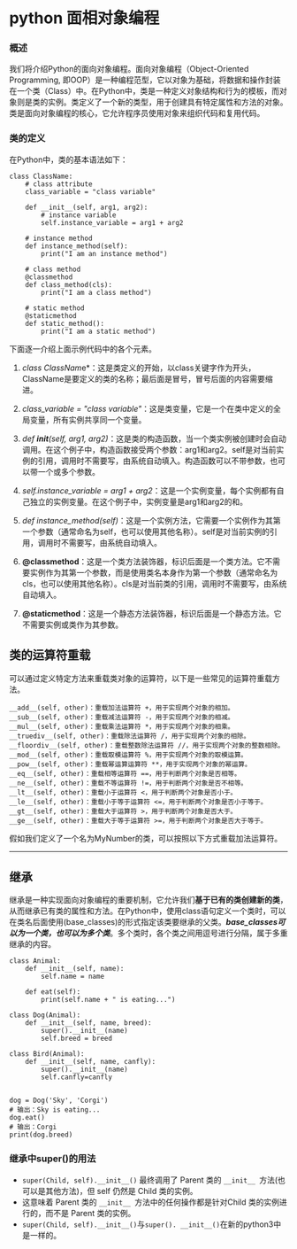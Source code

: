 # python 面相对象编程

### 概述
我们将介绍Python的面向对象编程。面向对象编程（Object-Oriented Programming, 即OOP）是一种编程范型，它以对象为基础，将数据和操作封装在一个类（Class）中。在Python中，类是一种定义对象结构和行为的模板，而对象则是类的实例。类定义了一个新的类型，用于创建具有特定属性和方法的对象。类是面向对象编程的核心，它允许程序员使用对象来组织代码和复用代码。

### 类的定义
在Python中，类的基本语法如下：
``` {.line-numbers}
class ClassName:
    # class attribute
    class_variable = "class variable"
 
    def __init__(self, arg1, arg2):
        # instance variable
        self.instance_variable = arg1 + arg2
 
    # instance method
    def instance_method(self):
        print("I am an instance method")
 
    # class method
    @classmethod
    def class_method(cls):
        print("I am a class method")
 
    # static method
    @staticmethod
    def static_method():
        print("I am a static method")
```
下面逐一介绍上面示例代码中的各个元素。
    
1. *class ClassNam*e*：这是类定义的开始，以class关键字作为开头，ClassName是要定义的类的名称；最后面是冒号，冒号后面的内容需要缩进。

2. *class_variable = "class variable"*：这是类变量，它是一个在类中定义的全局变量，所有实例共享同一个变量。

3. *def __init__(self, arg1, arg2)*：这是类的构造函数，当一个类实例被创建时会自动调用。在这个例子中，构造函数接受两个参数：arg1和arg2。self是对当前实例的引用，调用时不需要写，由系统自动填入。构造函数可以不带参数，也可以带一个或多个参数。

3. *self.instance_variable = arg1 + arg2*：这是一个实例变量，每个实例都有自己独立的实例变量。在这个例子中，实例变量是arg1和arg2的和。

3. *def instance_method(self)*：这是一个实例方法，它需要一个实例作为其第一个参数（通常命名为self，也可以使用其他名称）。self是对当前实例的引用，调用时不需要写，由系统自动填入。

4. **@classmethod**：这是一个类方法装饰器，标识后面是一个类方法。它不需要实例作为其第一个参数，而是使用类名本身作为第一个参数（通常命名为cls，也可以使用其他名称）。cls是对当前类的引用，调用时不需要写，由系统自动填入。

5. **@staticmethod**：这是一个静态方法装饰器，标识后面是一个静态方法。它不需要实例或类作为其参数。


## 类的运算符重载
可以通过定义特定方法来重载类对象的运算符，以下是一些常见的运算符重载方法。
```{.line-numbers}
__add__(self, other)：重载加法运算符 +，用于实现两个对象的相加。
__sub__(self, other)：重载减法运算符 -，用于实现两个对象的相减。
__mul__(self, other)：重载乘法运算符 *，用于实现两个对象的相乘。
__truediv__(self, other)：重载除法运算符 /，用于实现两个对象的相除。
__floordiv__(self, other)：重载整数除法运算符 //，用于实现两个对象的整数相除。
__mod__(self, other)：重载取模运算符 %，用于实现两个对象的取模运算。
__pow__(self, other)：重载幂运算运算符 **，用于实现两个对象的幂运算。
__eq__(self, other)：重载相等运算符 ==，用于判断两个对象是否相等。
__ne__(self, other)：重载不等运算符 !=，用于判断两个对象是否不相等。
__lt__(self, other)：重载小于运算符 <，用于判断两个对象是否小于。
__le__(self, other)：重载小于等于运算符 <=，用于判断两个对象是否小于等于。
__gt__(self, other)：重载大于运算符 >，用于判断两个对象是否大于。
__ge__(self, other)：重载大于等于运算符 >=，用于判断两个对象是否大于等于。
```
假如我们定义了一个名为MyNumber的类，可以按照以下方式重载加法运算符。

***

## 继承
继承是一种实现面向对象编程的重要机制，它允许我们**基于已有的类创建新的类**，从而继承已有类的属性和方法。在Python中，使用class语句定义一个类时，可以在类名后面使用(base_classes)的形式指定该类要继承的父类。__*base_classes可以为一个类，也可以为多个类*__。多个类时，各个类之间用逗号进行分隔，属于多重继承的内容。
```{.line-numbers}
class Animal:
    def __init__(self, name):
        self.name = name
 
    def eat(self):
        print(self.name + " is eating...")
 
class Dog(Animal):
    def __init__(self, name, breed):
        super().__init__(name)
        self.breed = breed

class Bird(Animal):
    def __init__(self, name, canfly):
        super().__init__(name)
        self.canfly=canfly

 
dog = Dog('Sky', 'Corgi')
# 输出：Sky is eating...
dog.eat()
# 输出：Corgi
print(dog.breed)
```
### 继承中super()的用法
- `super(Child, self).__init__()` 最终调用了 Parent 类的 `__init__ `方法(也可以是其他方法)，但 self 仍然是 Child 类的实例。
- 这意味着 Parent 类的 `__init__ `方法中的任何操作都是针对Child 类的实例进行的，而不是 Parent 类的实例。
- `super(Child, self).__init__()`与`super(). __init__()`在新的python3中是一样的。